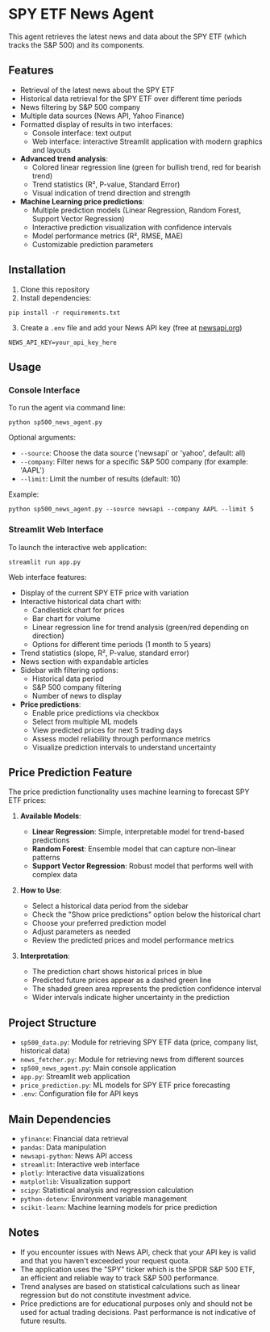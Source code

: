 # SPY ETF News Agent

This agent retrieves the latest news and data about the SPY ETF (which tracks the S&P 500) and its components.

## Features

- Retrieval of the latest news about the SPY ETF
- Historical data retrieval for the SPY ETF over different time periods
- News filtering by S&P 500 company
- Multiple data sources (News API, Yahoo Finance)
- Formatted display of results in two interfaces:
  - Console interface: text output
  - Web interface: interactive Streamlit application with modern graphics and layouts
- **Advanced trend analysis**:
  - Colored linear regression line (green for bullish trend, red for bearish trend)
  - Trend statistics (R², P-value, Standard Error)
  - Visual indication of trend direction and strength
- **Machine Learning price predictions**:
  - Multiple prediction models (Linear Regression, Random Forest, Support Vector Regression)
  - Interactive prediction visualization with confidence intervals
  - Model performance metrics (R², RMSE, MAE)
  - Customizable prediction parameters

## Installation

1. Clone this repository
2. Install dependencies:
```
pip install -r requirements.txt
```
3. Create a `.env` file and add your News API key (free at [newsapi.org](https://newsapi.org/))
```
NEWS_API_KEY=your_api_key_here
```

## Usage

### Console Interface

To run the agent via command line:

```
python sp500_news_agent.py
```

Optional arguments:
- `--source`: Choose the data source ('newsapi' or 'yahoo', default: all)
- `--company`: Filter news for a specific S&P 500 company (for example: 'AAPL')
- `--limit`: Limit the number of results (default: 10)

Example:
```
python sp500_news_agent.py --source newsapi --company AAPL --limit 5
```

### Streamlit Web Interface

To launch the interactive web application:

```
streamlit run app.py
```

Web interface features:
- Display of the current SPY ETF price with variation
- Interactive historical data chart with:
  - Candlestick chart for prices
  - Bar chart for volume
  - Linear regression line for trend analysis (green/red depending on direction)
  - Options for different time periods (1 month to 5 years)
- Trend statistics (slope, R², P-value, standard error)
- News section with expandable articles
- Sidebar with filtering options:
  - Historical data period
  - S&P 500 company filtering
  - Number of news to display
- **Price predictions**:
  - Enable price predictions via checkbox
  - Select from multiple ML models
  - View predicted prices for next 5 trading days
  - Assess model reliability through performance metrics
  - Visualize prediction intervals to understand uncertainty

## Price Prediction Feature

The price prediction functionality uses machine learning to forecast SPY ETF prices:

1. **Available Models**:
   - **Linear Regression**: Simple, interpretable model for trend-based predictions
   - **Random Forest**: Ensemble model that can capture non-linear patterns
   - **Support Vector Regression**: Robust model that performs well with complex data

2. **How to Use**:
   - Select a historical data period from the sidebar
   - Check the "Show price predictions" option below the historical chart
   - Choose your preferred prediction model
   - Adjust parameters as needed
   - Review the predicted prices and model performance metrics

3. **Interpretation**:
   - The prediction chart shows historical prices in blue
   - Predicted future prices appear as a dashed green line
   - The shaded green area represents the prediction confidence interval
   - Wider intervals indicate higher uncertainty in the prediction

## Project Structure

- `sp500_data.py`: Module for retrieving SPY ETF data (price, company list, historical data)
- `news_fetcher.py`: Module for retrieving news from different sources
- `sp500_news_agent.py`: Main console application
- `app.py`: Streamlit web application
- `price_prediction.py`: ML models for SPY ETF price forecasting
- `.env`: Configuration file for API keys

## Main Dependencies

- `yfinance`: Financial data retrieval
- `pandas`: Data manipulation
- `newsapi-python`: News API access
- `streamlit`: Interactive web interface
- `plotly`: Interactive data visualizations
- `matplotlib`: Visualization support
- `scipy`: Statistical analysis and regression calculation
- `python-dotenv`: Environment variable management
- `scikit-learn`: Machine learning models for price prediction

## Notes

- If you encounter issues with News API, check that your API key is valid and that you haven't exceeded your request quota.
- The application uses the "SPY" ticker which is the SPDR S&P 500 ETF, an efficient and reliable way to track S&P 500 performance.
- Trend analyses are based on statistical calculations such as linear regression but do not constitute investment advice.
- Price predictions are for educational purposes only and should not be used for actual trading decisions. Past performance is not indicative of future results.
